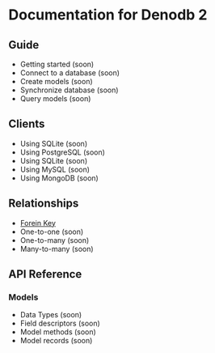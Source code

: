 # Documentation for Denodb 2

## Guide

- Getting started (soon)
- Connect to a database (soon)
- Create models (soon)
- Synchronize database (soon)
- Query models (soon)

## Clients

- Using SQLite (soon)
- Using PostgreSQL (soon)
- Using SQLite (soon)
- Using MySQL (soon)
- Using MongoDB (soon)

## Relationships

- [Forein Key](https://github.com/techtastet/denodb-2/docs/ForeinKey.md)
- One-to-one (soon)
- One-to-many (soon)
- Many-to-many (soon)

## API Reference

### Models

- Data Types (soon)
- Field descriptors (soon)
- Model methods (soon)
- Model records (soon)
